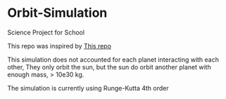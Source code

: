 # Orbit-Simulation
Science Project for School

This repo was inspired by [This repo](https://github.com/techwithtim/Python-Planet-Simulation)

This simulation does not accounted for each planet interacting with each other,
They only orbit the sun, but the sun do orbit another planet with enough mass, > 10e30 kg. 

The simulation is currently using Runge-Kutta 4th order
